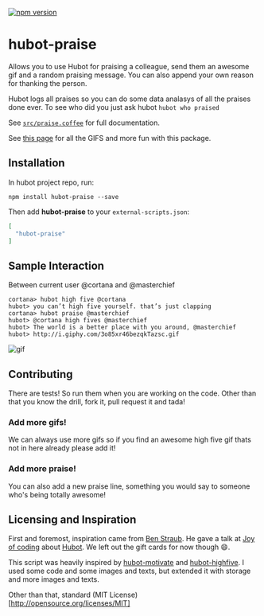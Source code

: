 [![npm version](https://badge.fury.io/js/hubot-praise.svg)](http://badge.fury.io/js/hubot-praise)
# hubot-praise

Allows you to use Hubot for praising a colleague, send them an awesome gif and a random praising message. You can also append your own reason for thanking the person.

Hubot logs all praises so you can do some data analasys of all the praises done ever. To see who did you just ask hubot `hubot who praised`

See [`src/praise.coffee`](src/praise.coffee) for full documentation.

See [this page](http://marthyn.github.io/hubot-praise) for all the GIFS and more fun with this package.

## Installation

In hubot project repo, run:

`npm install hubot-praise --save`

Then add **hubot-praise** to your `external-scripts.json`:

```json
[
  "hubot-praise"
]
```

## Sample Interaction
Between current user @cortana and @masterchief

```
cortana> hubot high five @cortana
hubot> you can’t high five yourself. that’s just clapping
cortana> hubot praise @masterchief
hubot> @cortana high fives @masterchief
hubot> The world is a better place with you around, @masterchief
hubot> http://i.giphy.com/3o85xr46bezqkTazsc.gif
```
![gif](http://i.giphy.com/3o85xr46bezqkTazsc.gif)

## Contributing

There are tests! So run them when you are working on the code. Other than that you know the drill, fork it, pull request it and tada!

### Add more gifs!

We can always use more gifs so if you find an awesome high five gif thats not in here already please add it!

### Add more praise!

You can also add a new praise line, something you would say to someone who's being totally awesome!

## Licensing and Inspiration

First and foremost, inspiration came from [Ben Straub](https://github.com/ben). He gave a talk at [Joy of coding](https://twitter.com/joyofcoding) about [Hubot](https://hubot.github.com/). We left out the gift cards for now though :smile:.

This script was heavily inspired by [hubot-motivate](https://github.com/hubot-scripts/hubot-motivate) and [hubot-highfive](https://github.com/wjbeckett/hubot-highfive). I used some code and some images and texts, but extended it with storage and more images and texts.

Other than that, standard (MIT License)[http://opensource.org/licenses/MIT]
